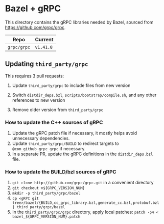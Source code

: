 # Bazel + gRPC

This directory contains the gRPC libraries needed by Bazel, sourced from
<https://github.com/grpc/grpc>.

| Repo             | Current   |
| ---------------- | --------- |
| `grpc/grpc`      | `v1.41.0` |

## Updating `third_party/grpc`

This requires 3 pull requests:

1. Update `third_party/grpc` to include files from new version

2. Switch `distdir_deps.bzl`, `scripts/bootstrap/compile.sh`, and any other references to new version

3. Remove older version from `third_party/grpc`

### How to update the C++ sources of gRPC

1. Update the gRPC patch file if necessary, it mostly helps avoid unnecessary dependencies.
2. Update `third_party/grpc/BUILD` to redirect targets to `@com_github_grpc_grpc` if necessary.
3. In a separate PR, update the gRPC definitions in the `distdir_deps.bzl` file.

### How to update the BUILD/bzl sources of gRPC

1. `git clone http://github.com/grpc/grpc.git` in a convenient directory
2. `git checkout v${GRPC_VERSION_NUM}`
3. `mkdir -p third_party/grpc/bazel`
4. `cp <gRPC git tree>/bazel/{BUILD,cc_grpc_library.bzl,generate_cc.bzl,protobuf.bzl} third_party/grpc/bazel`
5. In the `third_party/grpc/grpc` directory, apply local patches:
   `patch -p4 < bazel_${GRPC_VERSION_NUM}.patch`